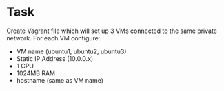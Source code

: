 # Task

Create Vagrant file which will set up 3 VMs connected to the same private network. 
For each VM configure:
- VM name (ubuntu1, ubuntu2, ubuntu3)
- Static IP Address (10.0.0.x)
- 1 CPU
- 1024MB RAM
- hostname (same as VM name)
